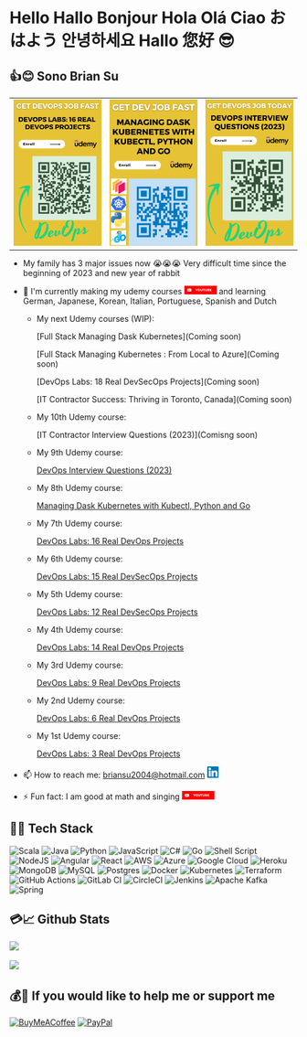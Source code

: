 # Hello Hallo Bonjour Hola Olá Ciao おはよう 안녕하세요 Hallo 您好 😎

## 👍😊 Sono Brian Su

<table style="border: 0px; margin: 0px">
<tr>
<td><a href="https://www.udemy.com/course/devops-labs-16-real-devops-projects/"><img src="Udemy/Flyer-16-300x500.png"></a></td>
<td><a href="https://www.udemy.com/course/managing-dask-kubernetes-with-kubectl-python-and-go/"><img src="Udemy/Flyer-Dask-300x500.png"></a></td>
<td><a href="https://www.udemy.com/course/devops-interview-questions-20xx/"><img src="Udemy/Flyer-IW-DevOps-300x500.png"></a></td>
</tr>
</table>


<!--
<a href="https://www.udemy.com/course/devops-labs-16-real-devops-projects/">![DevOps Labs: 16 Real DevOps Projects](Udemy/Flyer-16-300x500.png)</a>

<a href="https://www.udemy.com/course/managing-dask-kubernetes-with-kubectl-python-and-go/">![Managing Dask Kubernetes with Kubectl, Python and Go](Udemy/Flyer-Dask-300x500.png)</a>

<a href="https://www.udemy.com/course/devops-interview-questions-20xx/">![DevOps Interview Questions (2023)](Udemy/Flyer-IW-DevOps-300x500.png)</a>
-->

<!-- <a href="https://www.udemy.com/course/managing-dask-kubernetes-with-kubectl-python-and-go/">![Managing Dask Kubernetes with Kubectl, Python and Go](Udemy/Flyer-Dask-Local-Backend-900x500.png)</a>

<a href="https://www.udemy.com/course/devops-labs-16-real-devops-projects/">![DevOps Labs: 16 Real DevOps Projects](Udemy/Flyer-16-900x500.png)</a>
 -->


<!-- <a href="https://www.udemy.com/course/devops-labs-15-real-devsecops-projects/">![DevOps Labs: 15 Real DevSecOps Projects](Udemy/Flyer-15-900x500.png)</a>  -->

<!-- <a href="https://www.udemy.com/course/devops-labs-14-real-devops-projects/">![DevOps Labs: 14 Real DevOps Projects](Udemy/Flyer-14-900x500.png)</a> -->

<!--
- 🔭 I'm currently coding.
- 🌱 I'm currently learning more about history.
- 👯 I'm looking to collaborate on [GitHub](https://github.com/briansu2004).
- 🤔 I'm looking for help with running faster.
- 💬 Ask me about any tech-related stuff.
- 📫 How to reach me: briansu2004@hotmail.com <a href="https://www.linkedin.com/in/brian-su-opentowork/" target="_blank"><img alt="brian Su | LinkedIn" width="20px" src="linkedin.svg" /></a>
- ⚡ Fun fact: I am good at math and singing <a href="https://www.youtube.com/@singchanter8651" target="_blank"><img alt="brian Su | Youtube" height="15px" src="YouTube.svg" /></a>
-->

- My family has 3 major issues now 😭😭😭 Very difficult time since the beginning of 2023 and new year of rabbit

- 🔭 I'm currently making my udemy courses <a href="https://www.youtube.com/@devopswithbrian2283" target="_blank"><img alt="DevOps with Brian | Youtube" height="15px" src="YouTube.svg" /></a> and learning German, Japanese, Korean, Italian, Portuguese, Spanish and Dutch

  - My next Udemy courses (WIP):

      [Full Stack Managing Dask Kubernetes](Coming soon)

      [Full Stack Managing Kubernetes : From Local to Azure](Coming soon)

      [DevOps Labs: 18 Real DevSecOps Projects](Coming soon)

      [IT Contractor Success: Thriving in Toronto, Canada](Coming soon)

  - My 10th Udemy course:
  
      [IT Contractor Interview Questions (2023)](Comisng soon)

  - My 9th Udemy course:
  
      [DevOps Interview Questions (2023)](https://www.udemy.com/course/devops-interview-questions-20xx)

  - My 8th Udemy course:
  
      [Managing Dask Kubernetes with Kubectl, Python and Go](https://www.udemy.com/course/managing-dask-kubernetes-with-kubectl-python-and-go/)

  - My 7th Udemy course:
  
      [DevOps Labs: 16 Real DevOps Projects](https://www.udemy.com/course/devops-labs-16-real-devops-projects/)

  - My 6th Udemy course:

      [DevOps Labs: 15 Real DevSecOps Projects](https://www.udemy.com/course/devops-labs-15-real-devsecops-projects/)

  - My 5th Udemy course:

      [DevOps Labs: 12 Real DevSecOps Projects](https://www.udemy.com/course/devops-labs-12-real-devsecops-projects/)

  - My 4th Udemy course:
  
      [DevOps Labs: 14 Real DevOps Projects](https://www.udemy.com/course/devops-labs-14-real-devops-projects/)

  - My 3rd Udemy course:

      [DevOps Labs: 9 Real DevOps Projects](https://www.udemy.com/course/devops-labs-9-real-devops-projects/)

  - My 2nd Udemy course:

      [DevOps Labs: 6 Real DevOps Projects](https://www.udemy.com/course/devops-labs-6-real-devops-projects/)

  - My 1st Udemy course:

      [DevOps Labs: 3 Real DevOps Projects](https://www.udemy.com/course/devops-labs-9-real-devops-projects-free-version/)

- 📫 How to reach me: <briansu2004@hotmail.com> <a href="https://www.linkedin.com/in/brian-su-opentowork/" target="_blank"><img alt="brian Su | LinkedIn" width="20px" src="linkedin.svg" /></a>

- ⚡ Fun fact: I am good at math and singing <a href="https://www.youtube.com/@singchanter8651" target="_blank"><img alt="Sing Chanter Cantar 唱 | Youtube" height="15px" src="YouTube.svg" /></a>

<!-- ![My YouTube](https://img.shields.io/badge/YouTube-%23FF0000.svg?style=for-the-badge&logo=YouTube&logoColor=white) -->

<!--
briansu2004@hotmail.com

<a href="https://www.linkedin.com/in/brian-su-opentowork/" target="_blank">
  <img align="left" alt="brian Su | LinkedIn" width="30px"  src="linkedin.svg" />
</a>

<br />
<br />
-->

<!--
- 👯 I'm looking to collaborate on ...
- 🤔 I'm looking for help with ...
- 😄 Pronouns: ...
- ⚡ Fun fact: ...
-->

## 🥇🔑 Tech Stack

<!--
<p align="left">
  <a href="https://www.java.com" target="_blank"> <img src="https://raw.githubusercontent.com/devicons/devicon/master/icons/java/java-original.svg" alt="java" width="40" height="40"/> </a>
  <a href="https://spring.io/" target="_blank"> <img src="https://www.vectorlogo.zone/logos/springio/springio-icon.svg" alt="spring" width="40" height="40"/> </a>
  <a href="https://developer.mozilla.org/en-US/docs/Web/JavaScript" target="_blank"> <img src="https://raw.githubusercontent.com/devicons/devicon/master/icons/javascript/javascript-original.svg" alt="javascript" width="40" height="40"/> </a>
  <a href="https://reactjs.org/" target="_blank"> <img src="https://raw.githubusercontent.com/devicons/devicon/master/icons/react/react-original-wordmark.svg" alt="react" width="40" height="40"/> </a>
   <a href="https://redux.js.org" target="_blank"> <img src="https://raw.githubusercontent.com/devicons/devicon/master/icons/redux/redux-original.svg" alt="redux" width="40" height="40"/> </a>
   <a href="https://git-scm.com/" target="_blank"> <img src="https://www.vectorlogo.zone/logos/git-scm/git-scm-icon.svg" alt="git" width="40" height="40"/> </a>
   <a href="https://www.linux.org/" target="_blank"> <img src="https://raw.githubusercontent.com/devicons/devicon/master/icons/linux/linux-original.svg" alt="linux" width="40" height="40"/> </a>
   <a href="https://www.w3.org/html/" target="_blank"> <img src="https://raw.githubusercontent.com/devicons/devicon/master/icons/html5/html5-original-wordmark.svg" alt="html5" width="40" height="40"/> </a><a href="https://www.mysql.com/" target="_blank"> <img src="https://raw.githubusercontent.com/devicons/devicon/master/icons/mysql/mysql-original-wordmark.svg" alt="mysql" width="40" height="40"/> </a>
</p>
-->

<!-- https://ileriayo.github.io/markdown-badges/ -->

![Scala](https://img.shields.io/badge/scala-%23DC322F.svg?style=for-the-badge&logo=scala&logoColor=white) ![Java](https://img.shields.io/badge/java-%23ED8B00.svg?style=for-the-badge&logo=java&logoColor=white) ![Python](https://img.shields.io/badge/python-3670A0?style=for-the-badge&logo=python&logoColor=ffdd54) ![JavaScript](https://img.shields.io/badge/javascript-%23323330.svg?style=for-the-badge&logo=javascript&logoColor=%23F7DF1E) ![C#](https://img.shields.io/badge/c%23-%23239120.svg?style=for-the-badge&logo=c-sharp&logoColor=white) ![Go](https://img.shields.io/badge/go-%2300ADD8.svg?style=for-the-badge&logo=go&logoColor=white) ![Shell Script](https://img.shields.io/badge/shell_script-%23121011.svg?style=for-the-badge&logo=gnu-bash&logoColor=white)
![NodeJS](https://img.shields.io/badge/node.js-6DA55F?style=for-the-badge&logo=node.js&logoColor=white) ![Angular](https://img.shields.io/badge/angular-%23DD0031.svg?style=for-the-badge&logo=angular&logoColor=white) ![React](https://img.shields.io/badge/react-%2320232a.svg?style=for-the-badge&logo=react&logoColor=%2361DAFB)
![AWS](https://img.shields.io/badge/AWS-%23FF9900.svg?style=for-the-badge&logo=amazon-aws&logoColor=white) ![Azure](https://img.shields.io/badge/azure-%230072C6.svg?style=for-the-badge&logo=microsoftazure&logoColor=white) ![Google Cloud](https://img.shields.io/badge/Google%20Cloud-%234285F4.svg?style=for-the-badge&logo=google-cloud&logoColor=white) ![Heroku](https://img.shields.io/badge/heroku-%23430098.svg?style=for-the-badge&logo=heroku&logoColor=white)
![MongoDB](https://img.shields.io/badge/MongoDB-%234ea94b.svg?style=for-the-badge&logo=mongodb&logoColor=white) ![MySQL](https://img.shields.io/badge/mysql-%2300f.svg?style=for-the-badge&logo=mysql&logoColor=white) ![Postgres](https://img.shields.io/badge/postgres-%23316192.svg?style=for-the-badge&logo=postgresql&logoColor=white)
![Docker](https://img.shields.io/badge/docker-%230db7ed.svg?style=for-the-badge&logo=docker&logoColor=white) ![Kubernetes](https://img.shields.io/badge/kubernetes-%23326ce5.svg?style=for-the-badge&logo=kubernetes&logoColor=white) ![Terraform](https://img.shields.io/badge/terraform-%235835CC.svg?style=for-the-badge&logo=terraform&logoColor=white) ![GitHub Actions](https://img.shields.io/badge/github%20actions-%232671E5.svg?style=for-the-badge&logo=githubactions&logoColor=white) ![GitLab CI](https://img.shields.io/badge/gitlab%20ci-%23181717.svg?style=for-the-badge&logo=gitlab&logoColor=white) ![CircleCI](https://img.shields.io/badge/circle%20ci-%23161616.svg?style=for-the-badge&logo=circleci&logoColor=white) ![Jenkins](https://img.shields.io/badge/jenkins-%232C5263.svg?style=for-the-badge&logo=jenkins&logoColor=white)
![Apache Kafka](https://img.shields.io/badge/Apache%20Kafka-000?style=for-the-badge&logo=apachekafka) ![Spring](https://img.shields.io/badge/spring-%236DB33F.svg?style=for-the-badge&logo=spring&logoColor=white)

<!--
![Scala](https://img.shields.io/badge/scala-%23DC322F.svg?style=for-the-badge&logo=scala&logoColor=white) ![Java](https://img.shields.io/badge/java-%23ED8B00.svg?style=for-the-badge&logo=java&logoColor=white) ![Python](https://img.shields.io/badge/python-3670A0?style=for-the-badge&logo=python&logoColor=ffdd54) ![JavaScript](https://img.shields.io/badge/javascript-%23323330.svg?style=for-the-badge&logo=javascript&logoColor=%23F7DF1E) ![TypeScript](https://img.shields.io/badge/typescript-%23007ACC.svg?style=for-the-badge&logo=typescript&logoColor=white) ![C#](https://img.shields.io/badge/c%23-%23239120.svg?style=for-the-badge&logo=c-sharp&logoColor=white) ![Go](https://img.shields.io/badge/go-%2300ADD8.svg?style=for-the-badge&logo=go&logoColor=white) ![Shell Script](https://img.shields.io/badge/shell_script-%23121011.svg?style=for-the-badge&logo=gnu-bash&logoColor=white) ![Kotlin](https://img.shields.io/badge/kotlin-%237F52FF.svg?style=for-the-badge&logo=kotlin&logoColor=white) ![Markdown](https://img.shields.io/badge/markdown-%23000000.svg?style=for-the-badge&logo=markdown&logoColor=white) ![LaTeX](https://img.shields.io/badge/latex-%23008080.svg?style=for-the-badge&logo=latex&logoColor=white) ![Perl](https://img.shields.io/badge/perl-%2339457E.svg?style=for-the-badge&logo=perl&logoColor=white) ![R](https://img.shields.io/badge/r-%23276DC3.svg?style=for-the-badge&logo=r&logoColor=white)
![NodeJS](https://img.shields.io/badge/node.js-6DA55F?style=for-the-badge&logo=node.js&logoColor=white) ![Angular](https://img.shields.io/badge/angular-%23DD0031.svg?style=for-the-badge&logo=angular&logoColor=white) ![React](https://img.shields.io/badge/react-%2320232a.svg?style=for-the-badge&logo=react&logoColor=%2361DAFB) ![Redux](https://img.shields.io/badge/redux-%23593d88.svg?style=for-the-badge&logo=redux&logoColor=white) ![Expo](https://img.shields.io/badge/expo-1C1E24?style=for-the-badge&logo=expo&logoColor=#D04A37)
![AWS](https://img.shields.io/badge/AWS-%23FF9900.svg?style=for-the-badge&logo=amazon-aws&logoColor=white) ![Azure](https://img.shields.io/badge/azure-%230072C6.svg?style=for-the-badge&logo=microsoftazure&logoColor=white) ![Google Cloud](https://img.shields.io/badge/Google%20Cloud-%234285F4.svg?style=for-the-badge&logo=google-cloud&logoColor=white) ![Heroku](https://img.shields.io/badge/heroku-%23430098.svg?style=for-the-badge&logo=heroku&logoColor=white)
![Pandas](https://img.shields.io/badge/pandas-%23150458.svg?style=for-the-badge&logo=pandas&logoColor=white) ![NumPy](https://img.shields.io/badge/numpy-%23013243.svg?style=for-the-badge&logo=numpy&logoColor=white) ![Matplotlib](https://img.shields.io/badge/Matplotlib-%23ffffff.svg?style=for-the-badge&logo=Matplotlib&logoColor=black) ![scikit-learn](https://img.shields.io/badge/scikit--learn-%23F7931E.svg?style=for-the-badge&logo=scikit-learn&logoColor=white) ![TensorFlow](https://img.shields.io/badge/TensorFlow-%23FF6F00.svg?style=for-the-badge&logo=TensorFlow&logoColor=white) ![PyTorch](https://img.shields.io/badge/PyTorch-%23EE4C2C.svg?style=for-the-badge&logo=PyTorch&logoColor=white) ![Keras](https://img.shields.io/badge/Keras-%23D00000.svg?style=for-the-badge&logo=Keras&logoColor=white)
![MongoDB](https://img.shields.io/badge/MongoDB-%234ea94b.svg?style=for-the-badge&logo=mongodb&logoColor=white) ![MySQL](https://img.shields.io/badge/mysql-%2300f.svg?style=for-the-badge&logo=mysql&logoColor=white) ![Postgres](https://img.shields.io/badge/postgres-%23316192.svg?style=for-the-badge&logo=postgresql&logoColor=white) ![SQLite](https://img.shields.io/badge/sqlite-%2307405e.svg?style=for-the-badge&logo=sqlite&logoColor=white) ![Oracle](https://img.shields.io/badge/Oracle-F80000?style=for-the-badge&logo=oracle&logoColor=white)
![Apache Maven](https://img.shields.io/badge/Apache%20Maven-C71A36?style=for-the-badge&logo=Apache%20Maven&logoColor=white) ![Gradle](https://img.shields.io/badge/Gradle-02303A.svg?style=for-the-badge&logo=Gradle&logoColor=white) ![NPM](https://img.shields.io/badge/NPM-%23000000.svg?style=for-the-badge&logo=npm&logoColor=white)
![Docker](https://img.shields.io/badge/docker-%230db7ed.svg?style=for-the-badge&logo=docker&logoColor=white) ![Kubernetes](https://img.shields.io/badge/kubernetes-%23326ce5.svg?style=for-the-badge&logo=kubernetes&logoColor=white) ![Terraform](https://img.shields.io/badge/terraform-%235835CC.svg?style=for-the-badge&logo=terraform&logoColor=white) ![GitHub Actions](https://img.shields.io/badge/github%20actions-%232671E5.svg?style=for-the-badge&logo=githubactions&logoColor=white) ![GitLab CI](https://img.shields.io/badge/gitlab%20ci-%23181717.svg?style=for-the-badge&logo=gitlab&logoColor=white) ![CircleCI](https://img.shields.io/badge/circle%20ci-%23161616.svg?style=for-the-badge&logo=circleci&logoColor=white) ![Jenkins](https://img.shields.io/badge/jenkins-%232C5263.svg?style=for-the-badge&logo=jenkins&logoColor=white)
![Apache Kafka](https://img.shields.io/badge/Apache%20Kafka-000?style=for-the-badge&logo=apachekafka) ![RabbitMQ](https://img.shields.io/badge/Rabbitmq-FF6600?style=for-the-badge&logo=rabbitmq&logoColor=white) ![Blazor](https://img.shields.io/badge/blazor-%235C2D91.svg?style=for-the-badge&logo=blazor&logoColor=white) ![.Net](https://img.shields.io/badge/.NET-5C2D91?style=for-the-badge&logo=.net&logoColor=white) ![Spring](https://img.shields.io/badge/spring-%236DB33F.svg?style=for-the-badge&logo=spring&logoColor=white)
![Visual Studio Code](https://img.shields.io/badge/Visual%20Studio%20Code-0078d7.svg?style=for-the-badge&logo=visual-studio-code&logoColor=white) ![IntelliJ IDEA](https://img.shields.io/badge/IntelliJIDEA-000000.svg?style=for-the-badge&logo=intellij-idea&logoColor=white) ![Notepad++](https://img.shields.io/badge/Notepad++-90E59A.svg?style=for-the-badge&logo=notepad%2b%2b&logoColor=black)
-->

<!--
![Swagger](https://img.shields.io/badge/-Swagger-%23Clojure?style=for-the-badge&logo=swagger&logoColor=white) ![Apollo-GraphQL](https://img.shields.io/badge/-ApolloGraphQL-311C87?style=for-the-badge&logo=apollo-graphql) ![Postman](https://img.shields.io/badge/Postman-FF6C37?style=for-the-badge&logo=postman&logoColor=white) ![Splunk](https://img.shields.io/badge/splunk-%23000000.svg?style=for-the-badge&logo=splunk&logoColor=white) ![Power Bi](https://img.shields.io/badge/power_bi-F2C811?style=for-the-badge&logo=powerbi&logoColor=black) ![Jira](https://img.shields.io/badge/jira-%230A0FFF.svg?style=for-the-badge&logo=jira&logoColor=white)

<br />
-->

<!--
## Skills

- Dev
- Cloud
- DevOps
- AI
- Full Stack
- Big Data
- Data Science
- Machine Learning
- Java
- Python
- Scala
- JavaScript
- C#
- Go
- Shell
- Node.js
- AWS
- Azure
- GCP
- Salesforce
- OpenShift
- IBM
- React
- Angular
- Docker
- Kubernetes
- GitHub
- GitLab
- Spark
- Kafka
- Cassandra
-->

<!--

## My GitHub

![My GitHub](https://github-readme-stats.vercel.app/api?username=briansu2004&show_icons=true&theme=rose_pine)

![My GitHub](https://github-readme-stats.vercel.app/api/top-langs/?username=briansu2004&layout=compact&card_width=250&langs_count=20&theme=rose_pine)

-->

<!-- Profile Summary Card -->

## 💳📈 Github Stats

<img src="https://github-profile-summary-cards.vercel.app/api/cards/profile-details?username=briansu2004&theme=vue" height="120"/>

<!--
<p align="left">
 <img width="48%" src="https://github-readme-stats.vercel.app/api?username=briansu2004&show_icons=true&theme=vue" />
 <img width="48%" src="https://github-readme-streak-stats.herokuapp.com/?user=briansu2004&theme=vue" />
</p>

![My GitHub](https://github-readme-stats.vercel.app/api/top-langs/?username=briansu2004&layout=compact&card_width=250&langs_count=20&theme=rose_pine)
-->

<p align="left">
  <!--
    <img src="https://github-readme-stats.vercel.app/api/top-langs/?username=briansu2004&layout=compact&langs_count=20&theme=rose_pine" height="120" />
  -->
 <img src="https://github-readme-streak-stats.herokuapp.com/?user=briansu2004&theme=vue" height="120" />
</p>

<!--
## ✍️👩‍💻 Random Dev Quote

![Random Dev Quote](https://quotes-github-readme.vercel.app/api?type=horizontal&theme=vue)
-->

## 💰🧧 If you would like to help me or support me

[![BuyMeACoffee](https://img.shields.io/badge/Buy%20Me%20a%20Coffee-ffdd00?style=for-the-badge&logo=buy-me-a-coffee&logoColor=black)](https://buymeacoffee.com/BRIANSU2004) [![PayPal](https://img.shields.io/badge/PayPal-00457C?style=for-the-badge&logo=paypal&logoColor=white)](https://paypal.me/briansu2004)

<!-- [![Patreon](https://img.shields.io/badge/Patreon-F96854?style=for-the-badge&logo=patreon&logoColor=white)](https://patreon.com/mtechviral) -->
  
<!-- paypal.me/briansu2004 -->